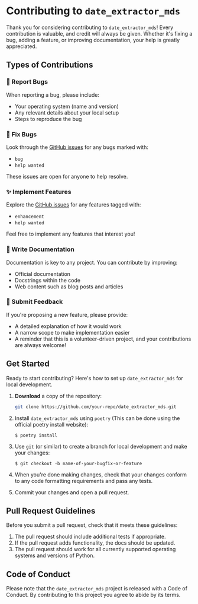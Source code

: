 # Contributing to `date_extractor_mds`

Thank you for considering contributing to `date_extractor_mds`! Every contribution is valuable, and credit will always be given. Whether it's fixing a bug, adding a feature, or improving documentation, your help is greatly appreciated.

## Types of Contributions

### 🐛 Report Bugs

When reporting a bug, please include:

- Your operating system (name and version)
- Any relevant details about your local setup
- Steps to reproduce the bug

### 🔧 Fix Bugs

Look through the [GitHub issues](https://github.com/your-repo/issues) for any bugs marked with:
- `bug`
- `help wanted`

These issues are open for anyone to help resolve.

### ✨ Implement Features

Explore the [GitHub issues](https://github.com/your-repo/issues) for any features tagged with:
- `enhancement`
- `help wanted`

Feel free to implement any features that interest you!

### 📝 Write Documentation

Documentation is key to any project. You can contribute by improving:
- Official documentation
- Docstrings within the code
- Web content such as blog posts and articles

### 💬 Submit Feedback

If you're proposing a new feature, please provide:

- A detailed explanation of how it would work
- A narrow scope to make implementation easier
- A reminder that this is a volunteer-driven project, and your contributions are always welcome!

## Get Started

Ready to start contributing? Here's how to set up `date_extractor_mds` for local development.

1. **Download** a copy of the repository:
   
   ```bash
   git clone https://github.com/your-repo/date_extractor_mds.git


2. Install `date_extractor_mds` using `poetry` (This can be done using the official poetry install website):

    ```console
    $ poetry install
    ```

3. Use `git` (or similar) to create a branch for local development and make your changes:

    ```console
    $ git checkout -b name-of-your-bugfix-or-feature
    ```

4. When you're done making changes, check that your changes conform to any code formatting requirements and pass any tests.

5. Commit your changes and open a pull request.

## Pull Request Guidelines

Before you submit a pull request, check that it meets these guidelines:

1. The pull request should include additional tests if appropriate.
2. If the pull request adds functionality, the docs should be updated.
3. The pull request should work for all currently supported operating systems and versions of Python.

## Code of Conduct

Please note that the `date_extractor_mds` project is released with a
Code of Conduct. By contributing to this project you agree to abide by its terms.
